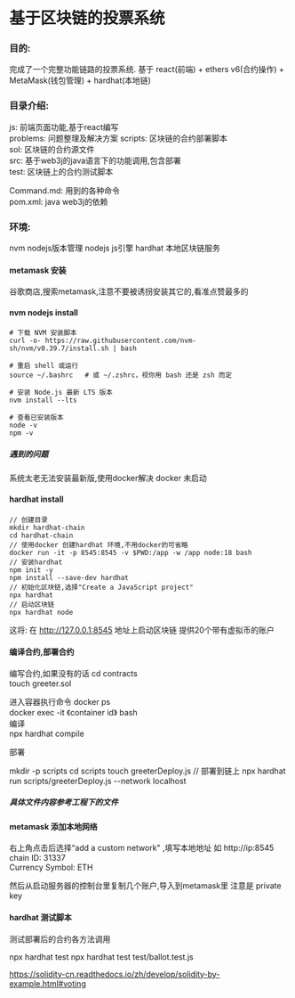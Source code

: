 # 基于区块链的投票系统

### 目的:
完成了一个完整功能链路的投票系统.
基于 react(前端) + ethers v6(合约操作) + MetaMask(钱包管理) + hardhat(本地链)

### 目录介绍:

js:       前端页面功能,基于react编写  
problems: 问题整理及解决方案
scripts:  区块链的合约部署脚本  
sol:      区块链的合约源文件  
src:      基于web3j的java语言下的功能调用,包含部署  
test:     区块链上的合约测试脚本  

Command.md: 用到的各种命令  
pom.xml:    java web3j的依赖  


### 环境:
nvm     nodejs版本管理
nodejs  js引擎
hardhat 本地区块链服务


#### metamask 安装
谷歌商店,搜索metamask,注意不要被诱拐安装其它的,看准点赞最多的


#### nvm nodejs install

~~~
# 下载 NVM 安装脚本
curl -o- https://raw.githubusercontent.com/nvm-sh/nvm/v0.39.7/install.sh | bash

# 重启 shell 或运行
source ~/.bashrc   # 或 ~/.zshrc，视你用 bash 还是 zsh 而定

# 安装 Node.js 最新 LTS 版本
nvm install --lts

# 查看已安装版本
node -v
npm -v

~~~

##### 遇到的问题
系统太老无法安装最新版,使用docker解决
docker 未启动

#### hardhat install

~~~
// 创建目录
mkdir hardhat-chain
cd hardhat-chain
// 使用docker 创建hardhat 环境,不用docker的可省略
docker run -it -p 8545:8545 -v $PWD:/app -w /app node:18 bash
// 安装hardhat
npm init -y
npm install --save-dev hardhat
// 初始化区块链,选择"Create a JavaScript project"
npx hardhat
// 启动区块链
npx hardhat node

~~~

这将:
在 http://127.0.0.1:8545 地址上启动区块链
提供20个带有虚拟币的账户

#### 编译合约,部署合约



编写合约,如果没有的话
cd contracts  
touch greeter.sol  

进入容器执行命令
docker ps  
docker exec -it 《container id》 bash  
编译  
npx hardhat compile  


部署

mkdir -p scripts
cd scripts
touch greeterDeploy.js
// 部署到链上
npx hardhat run scripts/greeterDeploy.js --network localhost

##### 具体文件内容参考工程下的文件



#### metamask 添加本地网络

右上角点击后选择“add a custom network" ,填写本地地址
如 http://ip:8545  
chain ID: 31337  
Currency Symbol: ETH

然后从启动服务器的控制台里复制几个账户,导入到metamask里
注意是 private key



#### hardhat  测试脚本
测试部署后的合约各方法调用

npx hardhat test
npx hardhat test test/ballot.test.js



https://solidity-cn.readthedocs.io/zh/develop/solidity-by-example.html#voting

